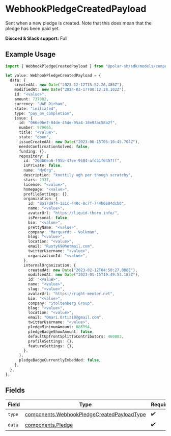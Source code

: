 # WebhookPledgeCreatedPayload

Sent when a new pledge is created. Note that this does mean that the pledge has been paid yet.

**Discord & Slack support:** Full

## Example Usage

```typescript
import { WebhookPledgeCreatedPayload } from "@polar-sh/sdk/models/components";

let value: WebhookPledgeCreatedPayload = {
  data: {
    createdAt: new Date("2023-12-12T15:52:26.486Z"),
    modifiedAt: new Date("2024-03-17T00:12:28.102Z"),
    id: "<value>",
    amount: 737882,
    currency: "UAE Dirham",
    state: "initiated",
    type: "pay_on_completion",
    issue: {
      id: "066e9be7-04de-454e-95a4-18e93ac58a2f",
      number: 979665,
      title: "<value>",
      state: "open",
      issueCreatedAt: new Date("2023-06-15T05:10:45.704Z"),
      needsConfirmationSolved: false,
      funding: {},
      repository: {
        id: "20366ea6-f95b-47ee-9584-afd51f6457ff",
        isPrivate: false,
        name: "MyOrg",
        description: "knottily ugh per though scratchy",
        stars: 1337,
        license: "<value>",
        homepage: "<value>",
        profileSettings: {},
        organization: {
          id: "8a17d9f4-1a1c-448c-8c7f-744b6604dcb0",
          name: "<value>",
          avatarUrl: "https://liquid-thorn.info/",
          isPersonal: false,
          bio: "<value>",
          prettyName: "<value>",
          company: "Marquardt - Volkman",
          blog: "<value>",
          location: "<value>",
          email: "Rusty69@hotmail.com",
          twitterUsername: "<value>",
          organizationId: "<value>",
        },
        internalOrganization: {
          createdAt: new Date("2023-02-12T04:50:27.888Z"),
          modifiedAt: new Date("2023-01-15T19:49:53.185Z"),
          id: "<value>",
          name: "<value>",
          slug: "<value>",
          avatarUrl: "https://right-mentor.net",
          bio: "<value>",
          company: "Stoltenberg Group",
          blog: "<value>",
          location: "<value>",
          email: "Omari.Ortiz18@gmail.com",
          twitterUsername: "<value>",
          pledgeMinimumAmount: 886994,
          pledgeBadgeShowAmount: false,
          defaultUpfrontSplitToContributors: 460883,
          profileSettings: {},
          featureSettings: {},
        },
      },
      pledgeBadgeCurrentlyEmbedded: false,
    },
  },
};
```

## Fields

| Field                                                                                                    | Type                                                                                                     | Required                                                                                                 | Description                                                                                              |
| -------------------------------------------------------------------------------------------------------- | -------------------------------------------------------------------------------------------------------- | -------------------------------------------------------------------------------------------------------- | -------------------------------------------------------------------------------------------------------- |
| `type`                                                                                                   | [components.WebhookPledgeCreatedPayloadType](../../models/components/webhookpledgecreatedpayloadtype.md) | :heavy_check_mark:                                                                                       | N/A                                                                                                      |
| `data`                                                                                                   | [components.Pledge](../../models/components/pledge.md)                                                   | :heavy_check_mark:                                                                                       | N/A                                                                                                      |